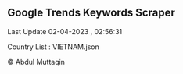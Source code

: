 

## Google Trends Keywords Scraper 
 
Last Update 02-04-2023 , 02:56:31

Country List :
VIETNAM.json



© Abdul Muttaqin 
